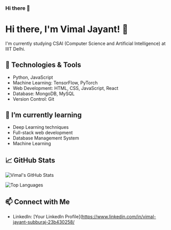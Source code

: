 ### Hi there 👋

# Hi there, I'm Vimal Jayant! 👋

I'm currently studying CSAI (Computer Science and Artificial Intelligence) at IIIT Delhi.

## 🔧 Technologies & Tools
- Python, JavaScript
- Machine Learning: TensorFlow, PyTorch
- Web Development: HTML, CSS, JavaScript, React
- Database: MongoDB, MySQL
- Version Control: Git

## 🌱 I’m currently learning
- Deep Learning techniques
- Full-stack web development
- Database Management System
- Machine Learning

## 📈 GitHub Stats
![Vimal's GitHub Stats](https://github-readme-stats.vercel.app/api?username=your-username&show_icons=true&count_private=true&hide=contribs&theme=radical)

![Top Languages](https://github-readme-stats.vercel.app/api/top-langs/?username=your-username&layout=compact&theme=radical)

## 📫 Connect with Me
- LinkedIn: [Your LinkedIn Profile](https://www.linkedin.com/in/vimal-jayant-subburaj-23b430258/

